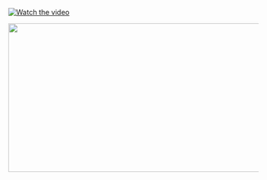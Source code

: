 [![Watch the video](https://img.youtube.com/vi/e1AvRH76VBQ/hqdefault.jpg)](https://www.youtube.com/embed/<VIDEO_ID>)

[<img src="https://img.youtube.com/vi/e1AvRH76VBQ/hqdefault.jpg" width="600" height="300"
/>](https://www.youtube.com/embed/e1AvRH76VBQ)
